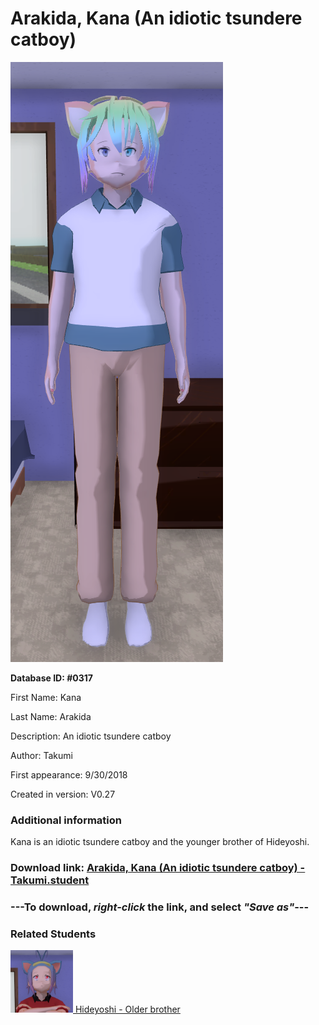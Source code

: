 # Arakida, Kana (An idiotic tsundere catboy)

<img src="../../Files/Images/Arakida, Kana (An idiotic tsundere catboy).png" title="Arakida, Kana (An idiotic tsundere catboy) - Takumi">

**Database ID: #0317**

First Name: Kana

Last Name: Arakida

Description: An idiotic tsundere catboy

Author: Takumi

First appearance: 9/30/2018

Created in version: V0.27

### Additional information

Kana is an idiotic tsundere catboy and the younger brother of Hideyoshi.

### Download link: <a href="https://raw.githubusercontent.com/Arbiter1223/Daigaku-Gurashi-Custom-Students/master/Files/Student%20Files/Arakida%2C%20Kana%20(An%20idiotic%20tsundere%20catboy)%20-%20Takumi.student">Arakida, Kana (An idiotic tsundere catboy) - Takumi.student</a>

### ---**To download, _right-click_ the link, and select _"Save as"_**---

### Related Students

<a href="Arakida, Hideyoshi (A mean, peverted catboy).md"><img src="../../Files/Thumbs/Arakida, Hideyoshi (A mean, peverted catboy).png" height="100" width="100" title="Arakida, Hideyoshi (A mean, peverted catboy) - Takumi, V1.00"></a><a href="Arakida, Hideyoshi (A mean, peverted catboy).md"> Hideyoshi - Older brother</a>


